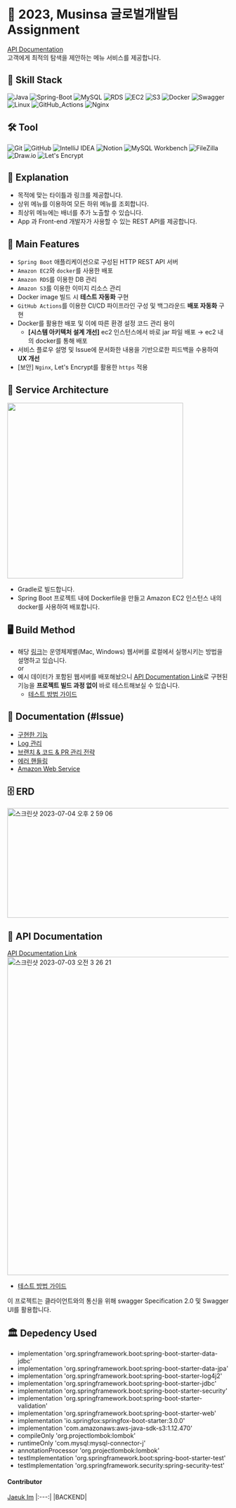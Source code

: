 # 👕 2023, Musinsa 글로벌개발팀 Assignment

[API Documentation](https://shop-server.kro.kr/swagger-ui/#/)  
고객에게 최적의 탐색을 제안하는 메뉴 서비스를 제공합니다.  

## 💪 Skill Stack
![Java](https://img.shields.io/badge/Java-007396.svg?&style=for-the-badge&logo=JAVA&logoColor=white)
![Spring-Boot](https://img.shields.io/badge/Spring_Boot-6DB33F?style=for-the-badge&logo=Spring-Boot&logoColor=white)
![MySQL](https://img.shields.io/badge/MySQL-4479A1.svg?&style=for-the-badge&logo=MySQL&logoColor=white)
![RDS](https://img.shields.io/badge/Amazon_RDS-4285F4?style=for-the-badge&logo=Amazon-RDS&logoColor=white)
![EC2](https://img.shields.io/badge/Amazon_EC2-FF9900?style=for-the-badge&logo=Amazon-EC2&logoColor=white)
![S3](https://img.shields.io/badge/Amazon_S3-F25F1F?style=for-the-badge&logo=Amazon-S3&logoColor=white)
![Docker](https://img.shields.io/badge/Docker-0DB7ED?style=for-the-badge&logo=Docker&logoColor=white)
![Swagger](https://img.shields.io/badge/Swagger-66E851?style=for-the-badge&logo=Swagger&logoColor=white)  
![Linux](https://img.shields.io/badge/linux-FCC624?style=for-the-badge&logo=linux&logoColor=black)
![GitHub_Actions](https://img.shields.io/badge/GitHub_Actions-1678D2?style=for-the-badge&logo=GithubActions&logoColor=white)
![Nginx](https://img.shields.io/badge/Nginx-65AC6C?style=for-the-badge&logo=nginx&logoColor=white)

## 🛠️ Tool
![Git](https://img.shields.io/badge/Git-F05032.svg?&style=for-the-badge&logo=Git&logoColor=white)
![GitHub](https://img.shields.io/badge/GitHub-000000.svg?&style=for-the-badge&logo=Github&logoColor=white)
![IntelliJ IDEA](https://img.shields.io/badge/ItelliJ%20IDEA-4A93D7.svg?&style=for-the-badge&logo=intellij-idea&logoColor=white)
![Notion](https://img.shields.io/badge/Notion-000000.svg?&style=for-the-badge&logo=Notion&logoColor=white)
![MySQL Workbench](https://img.shields.io/badge/MySQL_Workbench-379483.svg?&style=for-the-badge&logo=mysql-workbench&logoColor=white)
![FileZilla](https://img.shields.io/badge/FileZilla-000000.svg?&style=for-the-badge&logo=FileZilla&logoColor=white)
![Draw.io](https://img.shields.io/badge/Draw.io-FF9900.svg?&style=for-the-badge&logo=Draw-io&logoColor=white)
![Let's Encrypt](https://img.shields.io/badge/Let's_Encrypt-452B67.svg?&style=for-the-badge&logo=Let's_Encrypt&logoColor=white)

## 📖 Explanation
- 목적에 맞는 타이틀과 링크를 제공합니다.  
- 상위 메뉴를 이용하여 모든 하위 메뉴를 조회합니다.  
- 최상위 메뉴에는 배너를 추가 노출할 수 있습니다.  
- App 과 Front-end 개발자가 사용할 수 있는 REST API를 제공합니다.

## 💎 Main Features
- `Spring Boot` 애플리케이션으로 구성된 HTTP REST API 서버
- `Amazon EC2`와 `docker`를 사용한 배포
- `Amazon RDS`를 이용한 DB 관리
- `Amazon S3`를 이용한 이미지 리소스 관리
- Docker image 빌드 시 **테스트 자동화** 구현
- `GitHub Actions`를 이용한 CI/CD 파이프라인 구성 및 백그라운드 **배포 자동화** 구현
- Docker를 활용한 배포 및 이에 따른 환경 설정 코드 관리 용이
  - **[시스템 아키텍처 설계 개선]** ec2 인스턴스에서 바로 jar 파일 배포 → ec2 내의 docker를 통해 배포
- 서비스 플로우 설명 및 Issue에 문서화한 내용을 기반으로한 피드백을 수용하여 **UX 개선**
- [보안] `Nginx`, Let's Encrypt를 활용한 `https` 적용

## 📐 Service Architecture
<img src="https://github.com/iju1633/shop-server/assets/43805087/9bd9a009-312f-43a7-81ce-aadbbf97c111" width="400" height="400">

- Gradle로 빌드합니다.  
- Spring Boot 프로젝트 내에 Dockerfile을 만들고 Amazon EC2 인스턴스 내의 docker를 사용하여 배포합니다.

## 🖥️ Build Method
- 해당 [링크](https://www.notion.so/fa997457cd2444a8848d7e68ec80dec2?pvs=4)는 운영체제별(Mac, Windows) 웹서버를 로컬에서 실행시키는 방법을 설명하고 있습니다.  
or  
- 예시 데이터가 포함된 웹서버를 배포해놨으니 [API Documentation Link](https://shop-server.kro.kr/swagger-ui/#/)로 구현된 기능을 **프로젝트 빌드 과정 없이** 바로 테스트해보실 수 있습니다.
  - [테스트 방법 가이드](https://cyclic-baboon-a84.notion.site/674f32b8473242cba96064bafa282af0?pvs=4)
 
## 📝 Documentation (#Issue)
- [구현한 기능](https://github.com/iju1633/shop-server/issues/1)
- [Log 관리](https://github.com/iju1633/shop-server/issues/7)
- [브랜치 & 코드 & PR 관리 전략](https://github.com/iju1633/shop-server/issues/26)
- [에러 핸들링](https://github.com/iju1633/shop-server/issues/27)
- [Amazon Web Service](https://github.com/iju1633/shop-server/issues/30)

## 🗄️ ERD
<img width="660" alt="스크린샷 2023-07-04 오후 2 59 06" src="https://github.com/iju1633/shop-server/assets/43805087/03f15192-4529-4820-b878-3cfcceeaca4d" width="400" height="250">

## 📃 API Documentation
[API Documentation Link](https://shop-server.kro.kr/swagger-ui/#/)  
<img width="725" alt="스크린샷 2023-07-03 오전 3 26 21" src="https://github.com/iju1633/shop-server/assets/43805087/7ebba94a-e691-4fb2-aa91-06bee1721c6a">
- [테스트 방법 가이드](https://cyclic-baboon-a84.notion.site/674f32b8473242cba96064bafa282af0?pvs=4)
 
이 프로젝트는 클라이언트와의 통신을 위해 swagger Specification 2.0 및 Swagger UI를 활용합니다.  

## 🏛️ Depedency Used
- implementation 'org.springframework.boot:spring-boot-starter-data-jdbc'
- implementation 'org.springframework.boot:spring-boot-starter-data-jpa'
- implementation 'org.springframework.boot:spring-boot-starter-log4j2'
- implementation 'org.springframework.boot:spring-boot-starter-jdbc'
- implementation 'org.springframework.boot:spring-boot-starter-security'
- implementation 'org.springframework.boot:spring-boot-starter-validation'
- implementation 'org.springframework.boot:spring-boot-starter-web'
- implementation 'io.springfox:springfox-boot-starter:3.0.0'
- implementation 'com.amazonaws:aws-java-sdk-s3:1.12.470'
- compileOnly 'org.projectlombok:lombok'
- runtimeOnly 'com.mysql:mysql-connector-j'
- annotationProcessor 'org.projectlombok:lombok'
- testImplementation 'org.springframework.boot:spring-boot-starter-test'
- testImplementation 'org.springframework.security:spring-security-test'
  
#### Contributor

[Jaeuk Im](https://github.com/iju1633)
|:---:|
|BACKEND|
